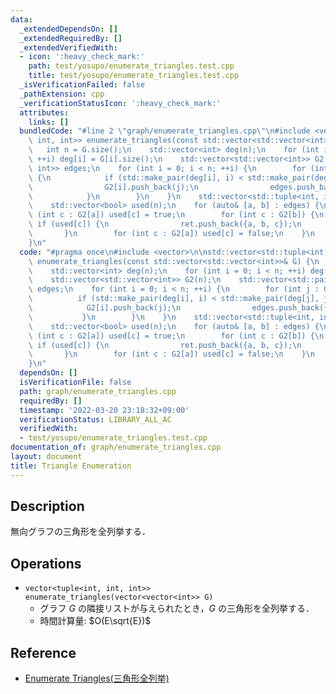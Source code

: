 ```yaml
---
data:
  _extendedDependsOn: []
  _extendedRequiredBy: []
  _extendedVerifiedWith:
  - icon: ':heavy_check_mark:'
    path: test/yosupo/enumerate_triangles.test.cpp
    title: test/yosupo/enumerate_triangles.test.cpp
  _isVerificationFailed: false
  _pathExtension: cpp
  _verificationStatusIcon: ':heavy_check_mark:'
  attributes:
    links: []
  bundledCode: "#line 2 \"graph/enumerate_triangles.cpp\"\n#include <vector>\n\nstd::vector<std::tuple<int,\
    \ int, int>> enumerate_triangles(const std::vector<std::vector<int>>& G) {\n \
    \   int n = G.size();\n    std::vector<int> deg(n);\n    for (int i = 0; i < n;\
    \ ++i) deg[i] = G[i].size();\n    std::vector<std::vector<int>> G2(n);\n    std::vector<std::pair<int,\
    \ int>> edges;\n    for (int i = 0; i < n; ++i) {\n        for (int j : G[i])\
    \ {\n            if (std::make_pair(deg[i], i) < std::make_pair(deg[j], j)) {\n\
    \                G2[i].push_back(j);\n                edges.push_back({i, j});\n\
    \            }\n        }\n    }\n    std::vector<std::tuple<int, int, int>> ret;\n\
    \    std::vector<bool> used(n);\n    for (auto& [a, b] : edges) {\n        for\
    \ (int c : G2[a]) used[c] = true;\n        for (int c : G2[b]) {\n           \
    \ if (used[c]) {\n                ret.push_back({a, b, c});\n            }\n \
    \       }\n        for (int c : G2[a]) used[c] = false;\n    }\n    return ret;\n\
    }\n"
  code: "#pragma once\n#include <vector>\n\nstd::vector<std::tuple<int, int, int>>\
    \ enumerate_triangles(const std::vector<std::vector<int>>& G) {\n    int n = G.size();\n\
    \    std::vector<int> deg(n);\n    for (int i = 0; i < n; ++i) deg[i] = G[i].size();\n\
    \    std::vector<std::vector<int>> G2(n);\n    std::vector<std::pair<int, int>>\
    \ edges;\n    for (int i = 0; i < n; ++i) {\n        for (int j : G[i]) {\n  \
    \          if (std::make_pair(deg[i], i) < std::make_pair(deg[j], j)) {\n    \
    \            G2[i].push_back(j);\n                edges.push_back({i, j});\n \
    \           }\n        }\n    }\n    std::vector<std::tuple<int, int, int>> ret;\n\
    \    std::vector<bool> used(n);\n    for (auto& [a, b] : edges) {\n        for\
    \ (int c : G2[a]) used[c] = true;\n        for (int c : G2[b]) {\n           \
    \ if (used[c]) {\n                ret.push_back({a, b, c});\n            }\n \
    \       }\n        for (int c : G2[a]) used[c] = false;\n    }\n    return ret;\n\
    }\n"
  dependsOn: []
  isVerificationFile: false
  path: graph/enumerate_triangles.cpp
  requiredBy: []
  timestamp: '2022-03-20 23:18:32+09:00'
  verificationStatus: LIBRARY_ALL_AC
  verifiedWith:
  - test/yosupo/enumerate_triangles.test.cpp
documentation_of: graph/enumerate_triangles.cpp
layout: document
title: Triangle Enumeration
---
```


## Description

無向グラフの三角形を全列挙する．

## Operations

- `vector<tuple<int, int, int>> enumerate_triangles(vector<vector<int>> G)`
    - グラフ $G$ の隣接リストが与えられたとき，$G$ の三角形を全列挙する．
    - 時間計算量: $O(E\sqrt{E})$

## Reference

- [Enumerate Triangles(三角形全列挙)](https://ei1333.github.io/library/graph/others/enumerate-triangles.hpp.html)